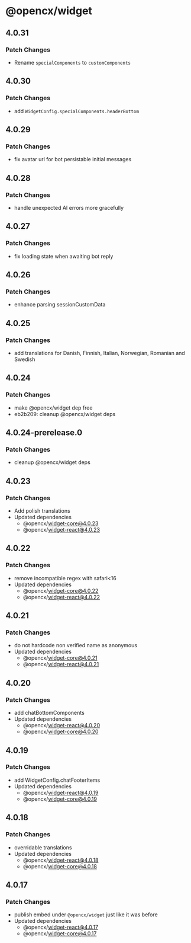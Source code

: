 # @opencx/widget

## 4.0.31

### Patch Changes

- Rename `specialComponents` to `customComponents`

## 4.0.30

### Patch Changes

- add `WidgetConfig.specialComponents.headerBottom`

## 4.0.29

### Patch Changes

- fix avatar url for bot persistable initial messages

## 4.0.28

### Patch Changes

- handle unexpected AI errors more gracefully

## 4.0.27

### Patch Changes

- fix loading state when awaiting bot reply

## 4.0.26

### Patch Changes

- enhance parsing sessionCustomData

## 4.0.25

### Patch Changes

- add translations for Danish, Finnish, Italian, Norwegian, Romanian and Swedish

## 4.0.24

### Patch Changes

- make @opencx/widget dep free
- eb2b209: cleanup @opencx/widget deps

## 4.0.24-prerelease.0

### Patch Changes

- cleanup @opencx/widget deps

## 4.0.23

### Patch Changes

- Add polish translations
- Updated dependencies
  - @opencx/widget-core@4.0.23
  - @opencx/widget-react@4.0.23

## 4.0.22

### Patch Changes

- remove incompatible regex with safari<16
- Updated dependencies
  - @opencx/widget-core@4.0.22
  - @opencx/widget-react@4.0.22

## 4.0.21

### Patch Changes

- do not hardcode non verified name as anonymous
- Updated dependencies
  - @opencx/widget-core@4.0.21
  - @opencx/widget-react@4.0.21

## 4.0.20

### Patch Changes

- add chatBottomComponents
- Updated dependencies
  - @opencx/widget-react@4.0.20
  - @opencx/widget-core@4.0.20

## 4.0.19

### Patch Changes

- add WidgetConfig.chatFooterItems
- Updated dependencies
  - @opencx/widget-react@4.0.19
  - @opencx/widget-core@4.0.19

## 4.0.18

### Patch Changes

- overridable translations
- Updated dependencies
  - @opencx/widget-react@4.0.18
  - @opencx/widget-core@4.0.18

## 4.0.17

### Patch Changes

- publish embed under `@opencx/widget` just like it was before
- Updated dependencies
  - @opencx/widget-react@4.0.17
  - @opencx/widget-core@4.0.17

